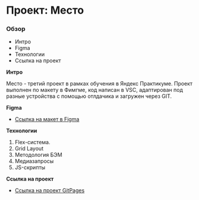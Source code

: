 # Проект: Место

### Обзор
* Интро
* Figma
* Технологии
* Ссылка на проект

**Интро**

Место - третий проект в рамках обучения в Яндекс Практикуме.
Проект выполнен по макету в Фимгме, код написан в VSC, адаптирован под разные
устройства с помощью отлдачика и загружен через GIT.

**Figma**

* [Ссылка на макет в Figma](https://www.figma.com/file/2cn9N9jSkmxD84oJik7xL7/JavaScript.-Sprint-4?node-id=0%3A1)

**Технологии**

1. Flex-система.
2. Grid Layout
3. Методология БЭМ
4. Медиазапросы
5. JS-скрипты

**Ссылка на проект**
* [Ссылка на проект GitPages](https://margaritashakhovaa.github.io/mesto-project/)
